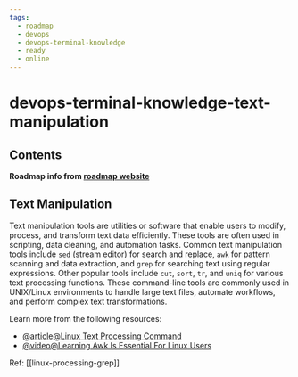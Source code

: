 ```yaml
---
tags:
  - roadmap
  - devops
  - devops-terminal-knowledge
  - ready
  - online
---
```


# devops-terminal-knowledge-text-manipulation

## Contents

__Roadmap info from [roadmap website](https://roadmap.sh/devops/text-manipulation@cUifrP7v55psTb20IZndf)__

## Text Manipulation

Text manipulation tools are utilities or software that enable users to modify, process, and transform text data efficiently. These tools are often used in scripting, data cleaning, and automation tasks. Common text manipulation tools include `sed` (stream editor) for search and replace, `awk` for pattern scanning and data extraction, and `grep` for searching text using regular expressions. Other popular tools include `cut`, `sort`, `tr`, and `uniq` for various text processing functions. These command-line tools are commonly used in UNIX/Linux environments to handle large text files, automate workflows, and perform complex text transformations.

Learn more from the following resources:

* [@article@Linux Text Processing Command](https://earthly.dev/blog/linux-text-processing-commands/)
* [@video@Learning Awk Is Essential For Linux Users](https://www.youtube.com/watch?v=9YOZmI-zWok)

Ref: [[linux-processing-grep]]

